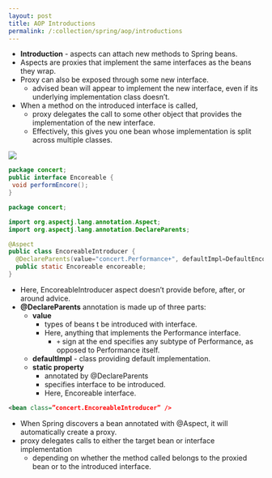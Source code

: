 ```yaml
---
layout: post
title: AOP Introductions
permalink: /:collection/spring/aop/introductions
---
```


- **Introduction** - aspects can attach new methods to Spring beans.
- Aspects are proxies that implement the same interfaces as the beans they wrap.
- Proxy can also be exposed through some new interface.
  - advised bean will appear to implement the new interface, even if its underlying implementation class doesn’t.
- When a method on the introduced interface is called,
  - proxy delegates the call to some other object that provides the implementation of the new interface.
  - Effectively, this gives you one bean whose implementation is split across multiple classes.

![]({{site.cdn}}/spring/spring-aop/aop-introduction.png)

```java
package concert;
public interface Encoreable {
 void performEncore();
}
```
```java
package concert;

import org.aspectj.lang.annotation.Aspect;
import org.aspectj.lang.annotation.DeclareParents;

@Aspect
public class EncoreableIntroducer {
  @DeclareParents(value="concert.Performance+", defaultImpl=DefaultEncoreable.class)
  public static Encoreable encoreable;
}
```
- Here, EncoreableIntroducer aspect doesn’t provide before, after, or around advice.
- **@DeclareParents** annotation is made up of three parts:
  - **value**
    - types of beans t be introduced with interface.
    - Here, anything that implements the Performance interface.
      - `+` sign at the end specifies any subtype of Performance, as opposed to Performance itself.
  -	**defaultImpl** - class providing default implementation.
  - **static property**
    - annotated by @DeclareParents
    - specifies interface to be introduced.
    - Here, Encoreable interface.

```xml
<bean class=”concert.EncoreableIntroducer” />
```

- When Spring discovers a bean annotated with @Aspect, it will automatically create a proxy.
- proxy delegates calls to either the target bean or interface implementation
  - depending on whether the method called belongs to the proxied bean or to the introduced interface.
